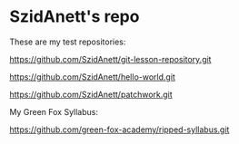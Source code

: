 # SzidAnett's repo

These are my test repositories:

https://github.com/SzidAnett/git-lesson-repository.git

https://github.com/SzidAnett/hello-world.git

https://github.com/SzidAnett/patchwork.git

My Green Fox Syllabus:

https://github.com/green-fox-academy/ripped-syllabus.git
